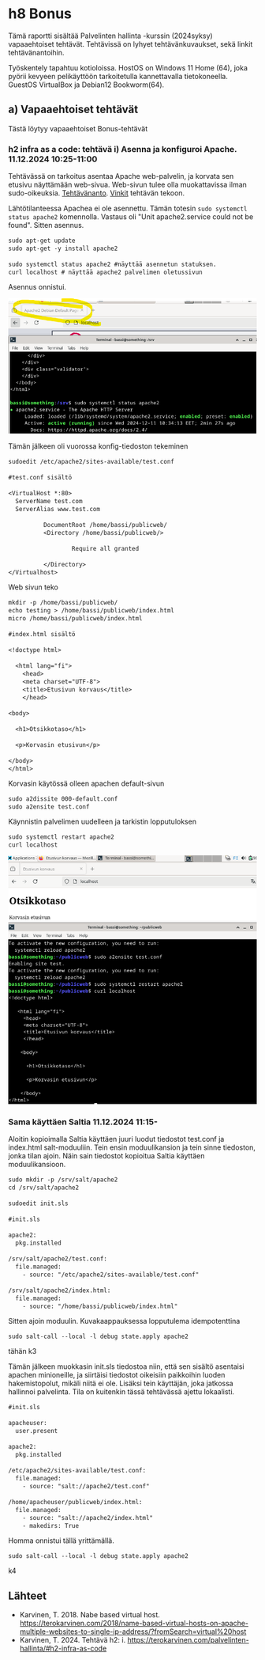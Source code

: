 # h8 Bonus
Tämä raportti sisältää Palvelinten hallinta -kurssin (2024syksy) vapaaehtoiset tehtävät. Tehtävissä on lyhyet tehtävänkuvaukset, sekä linkit tehtävänantoihin.

Työskentely tapahtuu kotioloissa. HostOS on Windows 11 Home (64), joka pyörii kevyeen pelikäyttöön tarkoitetulla kannettavalla tietokoneella. GuestOS VirtualBox ja Debian12 Bookworm(64). 

## a) Vapaaehtoiset tehtävät
Tästä löytyy vapaaehtoiset Bonus-tehtävät

### h2 infra as a code: tehtävä i) Asenna ja konfiguroi Apache. 11.12.2024 10:25-11:00
Tehtävässä on tarkoitus asentaa Apache web-palvelin, ja korvata sen etusivu näyttämään web-sivua. Web-sivun tulee olla muokattavissa ilman sudo-oikeuksia.
[Tehtävänanto](https://terokarvinen.com/palvelinten-hallinta/#h2-infra-as-code). [Vinkit](https://terokarvinen.com/2018/name-based-virtual-hosts-on-apache-multiple-websites-to-single-ip-address/?fromSearch=virtual%20host) tehtävän tekoon.

Lähtötilanteessa Apachea ei ole asennettu. Tämän totesin `sudo systemctl status apache2` komennolla. Vastaus oli "Unit apache2.service could not be found".
Sitten asennus.

    sudo apt-get update
    sudo apt-get -y install apache2

    sudo systemctl status apache2 #näyttää asennetun statuksen.
    curl localhost # näyttää apache2 palvelimen oletussivun

Asennus onnistui.

![Add file: Upload](h8_kuvat/k1.png)

Tämän jälkeen oli vuorossa konfig-tiedoston tekeminen

    sudoedit /etc/apache2/sites-available/test.conf

    #test.conf sisältö
    
    <VirtualHost *:80>
      ServerName test.com
      ServerAlias www.test.com

              DocumentRoot /home/bassi/publicweb/
              <Directory /home/bassi/publicweb/>

                      Require all granted

              </Directory>
    </Virtualhost>

Web sivun teko

    mkdir -p /home/bassi/publicweb/
    echo testing > /home/bassi/publicweb/index.html
    micro /home/bassi/publicweb/index.html

    #index.html sisältö
    
    <!doctype html>

      <html lang="fi">
        <head>
        <meta charset="UTF-8">
        <title>Etusivun korvaus</title>
        </head>

    <body>

      <h1>Otsikkotaso</h1>

      <p>Korvasin etusivun</p>

    </body>
    </html>

Korvasin käytössä olleen apachen default-sivun

    sudo a2dissite 000-default.conf
    sudo a2ensite test.conf
    
Käynnistin palvelimen uudelleen ja tarkistin lopputuloksen

    sudo systemctl restart apache2
    curl localhost

![Add file: Upload](h8_kuvat/k2.png)

### Sama käyttäen Saltia 11.12.2024 11:15-
Aloitin kopioimalla Saltia käyttäen juuri luodut tiedostot test.conf ja index.html salt-moduuliin. Tein ensin moduulikansion ja tein sinne tiedoston, jonka tilan ajoin. Näin sain tiedostot kopioitua Saltia käyttäen moduulikansioon.

    sudo mkdir -p /srv/salt/apache2
    cd /srv/salt/apache2

    sudoedit init.sls

    #init.sls

    apache2:
      pkg.installed

    /srv/salt/apache2/test.conf:
      file.managed:
        - source: "/etc/apache2/sites-available/test.conf"

    /srv/salt/apache2/index.html:
      file.managed:
        - source: "/home/bassi/publicweb/index.html"

Sitten ajoin moduulin. Kuvakaappauksessa lopputulema idempotenttina

    sudo salt-call --local -l debug state.apply apache2

tähän k3

Tämän jälkeen muokkasin init.sls tiedostoa niin, että sen sisältö asentaisi apachen minioneille, ja siirtäisi tiedostot oikeisiin paikkoihin luoden hakemistopolut, mikäli niitä ei ole. Lisäksi tein käyttäjän, joka jatkossa hallinnoi palvelinta. Tila on kuitenkin tässä tehtävässä ajettu lokaalisti.

    #init.sls

    apacheuser:
      user.present

    apache2:
      pkg.installed

    /etc/apache2/sites-available/test.conf:
      file.managed:
        - source: "salt://apache2/test.conf"

    /home/apacheuser/publicweb/index.html:
      file.managed:
        - source: "salt://apache2/index.html"
        - makedirs: True

Homma onnistui tällä yrittämällä.

    sudo salt-call --local -l debug state.apply apache2
    
k4

## Lähteet
- Karvinen, T. 2018. Nabe based virtual host. https://terokarvinen.com/2018/name-based-virtual-hosts-on-apache-multiple-websites-to-single-ip-address/?fromSearch=virtual%20host
- Karvinen, T. 2024. Tehtävä h2: i. https://terokarvinen.com/palvelinten-hallinta/#h2-infra-as-code
